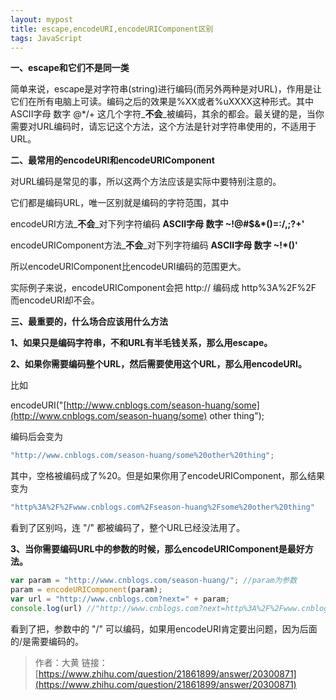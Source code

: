 ```yaml
---
layout: mypost
title: escape,encodeURI,encodeURIComponent区别
tags: JavaScript
---
```


**一、escape和它们不是同一类**

简单来说，escape是对字符串(string)进行编码(而另外两种是对URL)，作用是让它们在所有电脑上可读。编码之后的效果是%XX或者%uXXXX这种形式。其中 ASCII字母 数字 @*/+   这几个字符_**不会**_被编码，其余的都会。最关键的是，当你需要对URL编码时，请忘记这个方法，这个方法是针对字符串使用的，不适用于URL。  



**二、最常用的encodeURI和encodeURIComponent**

对URL编码是常见的事，所以这两个方法应该是实际中要特别注意的。

它们都是编码URL，唯一区别就是编码的字符范围，其中

encodeURI方法_**不会**_对下列字符编码 **ASCII字母 数字 ~!@#$&*()=:/,;?+'**

encodeURIComponent方法_**不会**_对下列字符编码 **ASCII字母 数字 ~!*()'**

所以encodeURIComponent比encodeURI编码的范围更大。

实际例子来说，encodeURIComponent会把 http:// 编码成 http%3A%2F%2F 而encodeURI却不会。



**三、最重要的，什么场合应该用什么方法**

**1、如果只是编码字符串，不和URL有半毛钱关系，那么用escape。**

**2、如果你需要编码整个URL，然后需要使用这个URL，那么用encodeURI。**

比如

  encodeURI("[http://www.cnblogs.com/season-huang/some](http://www.cnblogs.com/season-huang/some) other thing");

编码后会变为

```JavaScript
"http://www.cnblogs.com/season-huang/some%20other%20thing";
```

其中，空格被编码成了%20。但是如果你用了encodeURIComponent，那么结果变为

```JavaScript
"http%3A%2F%2Fwww.cnblogs.com%2Fseason-huang%2Fsome%20other%20thing"
```

看到了区别吗，连 "/" 都被编码了，整个URL已经没法用了。



**3、当你需要编码URL中的参数的时候，那么encodeURIComponent是最好方法。**

```JavaScript
var param = "http://www.cnblogs.com/season-huang/"; //param为参数
param = encodeURIComponent(param);
var url = "http://www.cnblogs.com?next=" + param;
console.log(url) //"http://www.cnblogs.com?next=http%3A%2F%2Fwww.cnblogs.com%2Fseason-huang%2F"

```

看到了把，参数中的 "/" 可以编码，如果用encodeURI肯定要出问题，因为后面的/是需要编码的。

> 作者：大黄 链接：[https://www.zhihu.com/question/21861899/answer/20300871](https://www.zhihu.com/question/21861899/answer/20300871) 